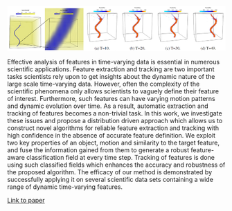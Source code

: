 ![GMM-based tracking](images/gmm-tracking.png)

Effective analysis of features in time-varying data is essential in numerous scientific applications. Feature extraction and tracking are two important tasks scientists rely upon to get insights about the dynamic nature of the large scale time-varying data. However, often the complexity of the scientific phenomena only allows scientists to vaguely define their feature of interest. Furthermore, such features can have varying motion patterns and dynamic evolution over time. As a result, automatic extraction and tracking of features becomes a non-trivial task. In this work, we investigate these issues and propose a distribution driven approach which allows us to construct novel algorithms for reliable feature extraction and tracking with high confidence in the absence of accurate feature definition. We exploit two key properties of an object, motion and similarity to the target feature, and fuse the information gained from them to generate a robust feature-aware classification field at every time step. Tracking of features is done using such classified fields which enhances the accuracy and robustness of the proposed algorithm. The efficacy of our method is demonstrated by successfully applying it on several scientific data sets containing a wide range of dynamic time-varying features.

[Link to paper](http://ieeexplore.ieee.org/xpl/articleDetails.jsp?arnumber=7192664)
